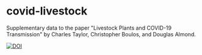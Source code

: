 # covid-livestock
Supplementary data to the paper "Livestock Plants and COVID-19 Transmission" by Charles Taylor, Christopher Boulos, and Douglas Almond. 

[![DOI](https://zenodo.org/badge/301804757.svg)](https://zenodo.org/badge/latestdoi/301804757)

